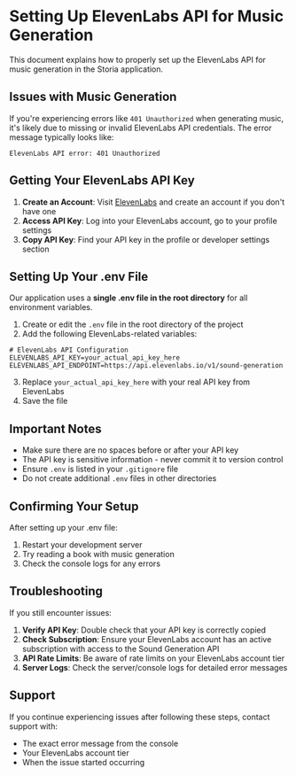 # Setting Up ElevenLabs API for Music Generation

This document explains how to properly set up the ElevenLabs API for music generation in the Storia application.

## Issues with Music Generation

If you're experiencing errors like `401 Unauthorized` when generating music, it's likely due to missing or invalid ElevenLabs API credentials. The error message typically looks like:

```
ElevenLabs API error: 401 Unauthorized
```

## Getting Your ElevenLabs API Key

1. **Create an Account**: Visit [ElevenLabs](https://elevenlabs.io/) and create an account if you don't have one
2. **Access API Key**: Log into your ElevenLabs account, go to your profile settings
3. **Copy API Key**: Find your API key in the profile or developer settings section

## Setting Up Your .env File

Our application uses a **single .env file in the root directory** for all environment variables.

1. Create or edit the `.env` file in the root directory of the project
2. Add the following ElevenLabs-related variables:

```
# ElevenLabs API Configuration
ELEVENLABS_API_KEY=your_actual_api_key_here
ELEVENLABS_API_ENDPOINT=https://api.elevenlabs.io/v1/sound-generation
```

3. Replace `your_actual_api_key_here` with your real API key from ElevenLabs
4. Save the file

## Important Notes

- Make sure there are no spaces before or after your API key
- The API key is sensitive information - never commit it to version control
- Ensure `.env` is listed in your `.gitignore` file
- Do not create additional `.env` files in other directories

## Confirming Your Setup

After setting up your .env file:

1. Restart your development server
2. Try reading a book with music generation
3. Check the console logs for any errors

## Troubleshooting

If you still encounter issues:

1. **Verify API Key**: Double check that your API key is correctly copied
2. **Check Subscription**: Ensure your ElevenLabs account has an active subscription with access to the Sound Generation API
3. **API Rate Limits**: Be aware of rate limits on your ElevenLabs account tier
4. **Server Logs**: Check the server/console logs for detailed error messages

## Support

If you continue experiencing issues after following these steps, contact support with:
- The exact error message from the console
- Your ElevenLabs account tier
- When the issue started occurring 
